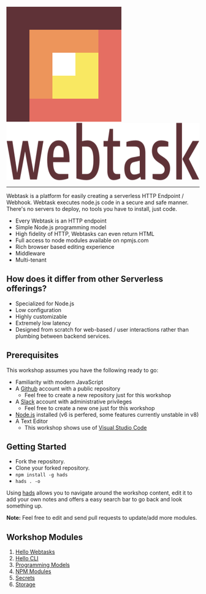 <img src="images/symbol.svg" />  <img src="images/logotype.svg" height="150px" />

---

Webtask is a platform for easily creating a serverless HTTP Endpoint / Webhook. Webtask executes node.js code in a secure and safe manner. There's no servers to deploy, no tools you have to install, just code. 

* Every Webtask is an HTTP endpoint
* Simple Node.js programming model
* High fidelity of HTTP, Webtasks can even return HTML
* Full access to node modules available on npmjs.com
* Rich browser based editing experience
* Middleware 
* Multi-tenant


## How does it differ from other Serverless offerings?

* Specialized for Node.js
* Low configuration
* Highly customizable
* Extremely low latency
* Designed from scratch for web-based / user interactions rather than plumbing between backend services.
 
## Prerequisites

This workshop assumes you have the following ready to go:

- Familiarity with modern JavaScript 
- A [Github](https://github.com/) account with a public repository
  - Feel free to create a new repository just for this workshop 
- A [Slack](https://slack.com/) account with administrative privileges
  - Feel free to create a new one just for this workshop 
- [Node.js](https://nodejs.org/en/) installed (v6 is perfered, some features currently unstable in v8)
- A Text Editor
  - This workshop shows use of [Visual Studio Code](https://code.visualstudio.com/)

## Getting Started

- Fork the repository.
- Clone your forked repository.
- `npm install -g hads`
- `hads . -o`

Using [hads](https://github.com/sinedied/hads) allows you to navigate around the workshop content, edit it to add your own notes and offers a easy search bar to go back and look something up. 

**Note:** Feel free to edit and send pull requests to update/add more modules.


## Workshop Modules

1. [Hello Webtasks](modules/hello-webtasks.md)
1. [Hello CLI](modules/hello-cli.md)
1. [Programming Models](modules/programming-models.md)
1. [NPM Modules](modules/npm-modules.md)
1. [Secrets](modules/secrets.md)
1. [Storage](modules/storage.md)